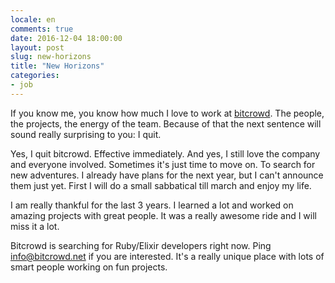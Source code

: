```yaml
---
locale: en
comments: true
date: 2016-12-04 18:00:00
layout: post
slug: new-horizons
title: "New Horizons"
categories:
- job
---
```

If you know me, you know how much I love to work at [bitcrowd](http://bitcrowd.net). The people, the
projects, the energy of the team. Because of that the next sentence will sound
really surprising to you: I quit.

Yes, I quit bitcrowd. Effective immediately. And yes, I still love the company
and everyone involved. Sometimes it's just time to move on. To search for
new adventures. I already have plans for the next year, but I can't announce
them just yet. First I will do a small sabbatical till march and enjoy
my life.

I am really thankful for the last 3 years. I learned a lot and worked on amazing
projects with great people. It was a really awesome ride and I will miss it a lot.

Bitcrowd is searching for Ruby/Elixir developers right now. Ping
[info@bitcrowd.net](mailto:info@bitcrowd.net) if you are interested. It's a
really unique place with lots of smart people working on fun projects.
